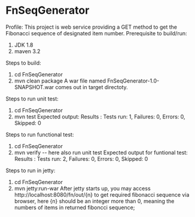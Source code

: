 # FnSeqGenerator

Profile:
  This project is web service providing a GET method to get the Fibonacci sequence of designated item number.
Prerequisite to build/run:
 1. JDK 1.8
 2. maven 3.2

Steps to build:
 1. cd FnSeqGenerator
 2. mvn clean package
 A war file named FnSeqGenerator-1.0-SNAPSHOT.war comes out in target directoty.

Steps to run unit test:
  1.  cd FnSeqGenerator
  2.  mvn test
  Expected output:
  Results :
  Tests run: 1, Failures: 0, Errors: 0, Skipped: 0

Steps to run functional test:
  1. cd FnSeqGenerator
  2. mvn verify        -- here also run unit test
  Expected output for funtional test:
  Results :
  Tests run: 2, Failures: 0, Errors: 0, Skipped: 0

Steps to run in jetty:
  1. cd FnSeqGenerator
  2. mvn jetty:run-war
  After jetty starts up, you may access http://localhost:8080/fn/out/{n} to get required fibonacci sequence via browser, here {n} should be an integer more than 0, meaning the numbers of items in returned fiboncci sequence;
